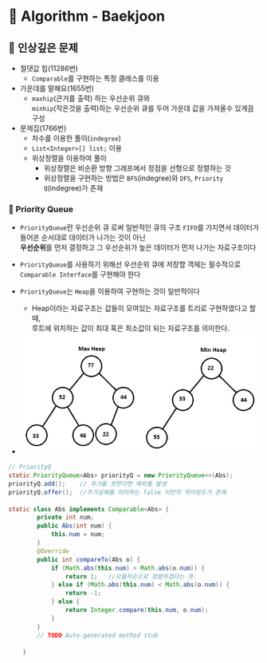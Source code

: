 # 🧸 Algorithm - Baekjoon
 


## 📍 인상깊은 문제
- 절댓값 힙(11286번)
	- `Comparable`를 구현하는 특정 클래스를 이용
- 가운데를 말해요(1655번)
    - `maxhip`(큰거를 출력) 하는 우선순위 큐와 <br>`minhip`(작은것을 출력)하는 우선순위 큐를 두어 가운데 값을 가져올수 있게끔 구성
- 문제집(1766번)
    - 차수를 이용한 풀이(`indegree`)
    - `List<Integer>[] list;` 이용
    - 위상정렬을 이용하여 풀이
        - 위상정렬은 비순환 방향 그래프에서 정점을 선형으로 정렬하는 것
        - 위상정렬을 구현하는 방법은 `BFS`(indegree)와 `DFS`, `Priority Q`(indegree)가 존재

### 🎱 Priority Queue
- `PriorityQueue`란 우선순위 큐 로써 일반적인 큐의 구조 `FIFO`를 가지면서 데이터가 들어온 순서대로 데이터가 나가는 것이 아닌 <br> **우선순위**를 먼저 결정하고 그 우선순위가 높은 데이터가 먼저 나가는 자료구조이다
- `PriorityQueue`를 사용하기 위해선 우선순위 큐에 저장할 객체는 필수적으로 `Comparable Interface`를 구현해야 한다
- `PriorityQueue`는 `Heap`을 이용하여 구현하는 것이 일반적이다
  - Heap이라는 자료구조는 값들이 모여있는 자료구조를 트리로 구현하였다고 할 때,<br> 루트에 위치하는 값이 최대 혹은 최소값이 되는 자료구조를 의미한다.


- <img src="../Image/heap.png" width = "500">


```java
// PriorityQ
static PriorityQueue<Abs> priorityQ = new PriorityQueue<>(Abs);
priorityQ.add();    // 추가를 못한다면 예외를 발생
priorityQ.offer();  //추가실패를 의미하는 false 리턴의 차이정도가 존재

static class Abs implements Comparable<Abs> {
        private int num;
        public Abs(int num) {
            this.num = num;
        }
        @Override
        public int compareTo(Abs o) {
            if (Math.abs(this.num) > Math.abs(o.num)) {
                return 1;   //오름차순으로 정렬하겠다는 뜻.
            } else if (Math.abs(this.num) < Math.abs(o.num)) {
                return -1;
            } else {
                return Integer.compare(this.num, o.num);
            }
        }
        // TODO Auto-generated method stub

    }
```